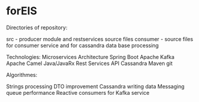 # forEIS

Directories of repository:

src - producer module and restservices source files 
consumer - source files for consumer service and for cassandra data base processing 


Technologies:
Microservices Architecture
Spring Boot
Apache Kafka
Apache Camel
Java/JavaRx
Rest Services API
Cassandra
Maven
git

Algorithmes:

Strings processing
DTO improvement 
Cassandra writing data
Messaging queue performance 
Reactive consumers for Kafka service
 
